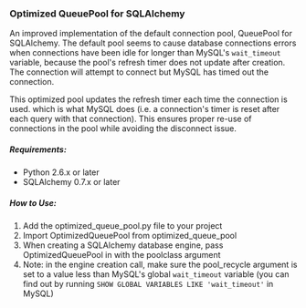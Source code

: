 ### Optimized QueuePool for SQLAlchemy

An improved implementation of the default connection pool, QueuePool for SQLAlchemy. The default pool seems to cause database connections errors when connections have been idle for longer than MySQL's `wait_timeout` variable, because the pool's refresh timer does not update after creation. The connection will attempt to connect but MySQL has timed out the connection.

This optimized pool updates the refresh timer each time the connection is used. which is what MySQL does (i.e. a connection's timer is reset after each query with that connection). This ensures proper re-use of connections in the pool while avoiding the disconnect issue.

##### Requirements:

* Python 2.6.x or later
* SQLAlchemy 0.7.x or later

##### How to Use:

1. Add the optimized_queue_pool.py file to your project
2. Import OptimizedQueuePool from optimized_queue_pool
3. When creating a SQLAlchemy database engine, pass OptimizedQueuePool in with the poolclass argument
4. Note: in the engine creation call, make sure the pool_recycle argument is set to a value less than MySQL's global `wait_timeout` variable (you can find out by running `SHOW GLOBAL VARIABLES LIKE 'wait_timeout'` in MySQL)